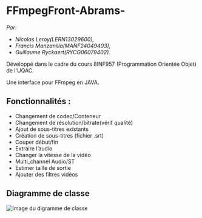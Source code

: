 # FFmpegFront-Abrams-

*Par:*
- *Nicolas Leroy(LERN13029600),*
- *Francis Manzanilla(MANF24049403),*
- *Guillaume Ryckaert(RYCG06079402).*

Développé dans le cadre du cours 8INF957 (Programmation Orientée Objet) de l'UQAC.

Une interface pour FFmpeg en JAVA.

## Fonctionnalités :
- Changement de codec/Conteneur
- Changement de résolution/bitrate(vérif qualité)
- Ajout de sous-titres existants
- Création de sous-titres (fichier .srt)
- Couper début/fin
- Extraire l’audio
- Changer la vitesse de la vidéo
- Multi_channel Audio/ST
- Estimer taille de sortie
- Ajouter des filtres vidéos

## Diagramme de classe
![Image du digramme de classe](https://www.noelshack.com/2018-08-2-1519102483-class-diagram-abrams.jpg)
